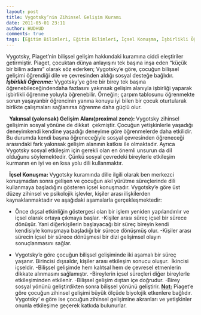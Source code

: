 ```yaml
---
layout: post
title: Vygotsky’nin Zihinsel Gelişim Kuramı
date: 2011-05-01 23:11
author: HUDHUD
comments: true
tags: [Eğitim Bilimleri, Eğitim Bilimleri, İçsel Konuşma, İşbirlikli Öğrenme, proximal zone, Yakınsal  Gelişim]
---
```

Vygotsky, Piaget’nin bilişsel gelişim hakkındaki kuramına ciddi eleştiriler getirmiştir. Piaget, çocuktan dünya anlayışını tek başına inşa eden “küçük bir bilim adamı” olarak söz ederken; Vygotsky’e göre, çocuğun bilişsel gelişimi öğrendiği dile ve çevresinden aldığı sosyal desteğe bağlıdır.
<em><strong>İşbirlikli Öğrenme:</strong></em> Vygotsky’ye göre bir birey tek başına öğrenebileceğindendaha fazlasını yakınsak gelişim alanıyla işbirliği yaparak işbirlikli öğrenme yoluyla öğrenebilir. Örneğin; çarpım tablosunu öğrenmekte sorun yaşayanbir öğrencinin yanına konuyu iyi bilen bir çocuk oturtularak birlikte çalışmaları sağlanırsa öğrenme daha güçlü olur.

&nbsp;
<strong>Yakınsal (yakınsak) Gelişim Alanı(proximal zone): </strong>Vygotsky zihinsel gelişimin sosyal yönüne de dikkat  çekmiştir. Çocuğun yetişkinlerle yaşadığı deneyimkendi kendine yaşadığı deneyime göre öğrenmelerde daha etkilidir. Bu durumda kendi başına öğreneceğiyle sosyal çevresinden öğreneceği arasındaki fark yakınsak gelişim alanının katkısı ile olmaktadır. Ayrıca Vygotsky sosyal etkileşim için gerekli olan en önemli unsurun da dil olduğunu söylemektedir. Çünkü sosyal çevredeki bireylerle etkileşim kurmanın en iyi ve en kısa yolu dili kullanmaktır.

&nbsp;
<strong>İçsel Konuşma: </strong>Vygotsky kuramında dille ilgili olarak ben merkezci konuşmadan sonra gelişen ve çocuğun akıl yürütme süreçlerinde dili kullanmaya başladığını gösteren içsel konuşmadır. Vygotsky’e göre üst düzey zihinsel ve psikolojik işlevler, kişiler arası ilişkilerden kaynaklanmaktadır ve aşağıdaki aşamalarla gerçekleşmektedir:
- Önce dışsal etkinliğin göstergesi olan bir işlem yeniden yapılandırılır ve içsel olarak ortaya çıkmaya başlar.
-Kişiler arası süreç içsel bir sürece dönüşür. Yani diğerkişilerin başlayacağı bir süreç bireyin kendi kendisiyle konuşmaya başladığı bir sürece dönüşmüş olur.
-Kişiler arası sürecin içsel bir sürece dönüşmesi bir dizi gelişimsel olayın sonuçlanmasını sağlar.

- Vygotsky’e göre çocuğun bilişsel gelişiminde iki aşamalı bir süreç yaşanır. Birincisi dışsaldır, kişiler arası etkileşim sonucu oluşur.  İkincisi içseldir.
-Bilişsel gelişimde hem kalıtsal hem de çevresel etmenlerin dikkate alınmasını sağlamıştır.
-Bireylerin içsel süreçleri diğer bireylerle etkileşiminden etkilenir.
-Bilişsel gelişim dıştan içe doğrudur.
-Birey sosyal yönünü geliştirdikten sonra bilişsel yönünü geliştirir.
<span style="text-decoration: underline;"><strong>Not:</strong></span> Piaget’e göre çocuğun zihinsel gelişimi büyük ölçüde biyolojik etkenlere bağlıdır. Vygotsky’ e göre ise çocuğun zihinsel gelişimine akranları ve yetişkinler onunla etkileşime geçerek katkıda bulunurlar.
